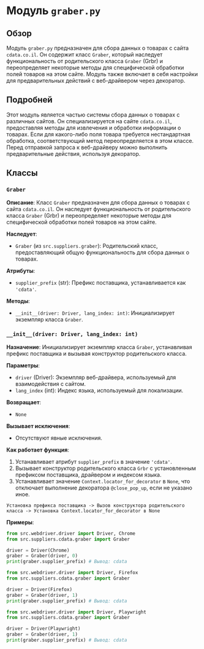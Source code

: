 # Модуль `graber.py`

## Обзор

Модуль `graber.py` предназначен для сбора данных о товарах с сайта `cdata.co.il`. Он содержит класс `Graber`, который наследует функциональность от родительского класса `Graber` (Grbr) и переопределяет некоторые методы для специфической обработки полей товаров на этом сайте. Модуль также включает в себя настройки для предварительных действий с веб-драйвером через декоратор.

## Подробней

Этот модуль является частью системы сбора данных о товарах с различных сайтов. Он специализируется на сайте `cdata.co.il`, предоставляя методы для извлечения и обработки информации о товарах. Если для какого-либо поля товара требуется нестандартная обработка, соответствующий метод переопределяется в этом классе. Перед отправкой запроса к веб-драйверу можно выполнить предварительные действия, используя декоратор.

## Классы

### `Graber`

**Описание**: Класс `Graber` предназначен для сбора данных о товарах с сайта `cdata.co.il`. Он наследует функциональность от родительского класса `Graber` (Grbr) и переопределяет некоторые методы для специфической обработки полей товаров на этом сайте.

**Наследует**:
- `Graber` (из `src.suppliers.graber`): Родительский класс, предоставляющий общую функциональность для сбора данных о товарах.

**Атрибуты**:
- `supplier_prefix` (str): Префикс поставщика, устанавливается как `'cdata'`.

**Методы**:
- `__init__(driver: Driver, lang_index: int)`: Инициализирует экземпляр класса `Graber`.

### `__init__(driver: Driver, lang_index: int)`

**Назначение**: Инициализирует экземпляр класса `Graber`, устанавливая префикс поставщика и вызывая конструктор родительского класса.

**Параметры**:
- `driver` (Driver): Экземпляр веб-драйвера, используемый для взаимодействия с сайтом.
- `lang_index` (int): Индекс языка, используемый для локализации.

**Возвращает**:
- `None`

**Вызывает исключения**:
- Отсутствуют явные исключения.

**Как работает функция**:

1.  Устанавливает атрибут `supplier_prefix` в значение `'cdata'`.
2.  Вызывает конструктор родительского класса `Grbr` с установленным префиксом поставщика, драйвером и индексом языка.
3.  Устанавливает значение `Context.locator_for_decorator` в `None`, что отключает выполнение декоратора `@close_pop_up`, если не указано иное.

```
Установка префикса поставщика -> Вызов конструктора родительского класса -> Установка Context.locator_for_decorator в None
```

**Примеры**:

```python
from src.webdriver.driver import Driver, Chrome
from src.suppliers.cdata.graber import Graber

driver = Driver(Chrome)
graber = Graber(driver, 0)
print(graber.supplier_prefix) # Вывод: cdata
```
```python
from src.webdriver.driver import Driver, Firefox
from src.suppliers.cdata.graber import Graber

driver = Driver(Firefox)
graber = Graber(driver, 1)
print(graber.supplier_prefix) # Вывод: cdata
```
```python
from src.webdriver.driver import Driver, Playwright
from src.suppliers.cdata.graber import Graber

driver = Driver(Playwright)
graber = Graber(driver, 1)
print(graber.supplier_prefix) # Вывод: cdata